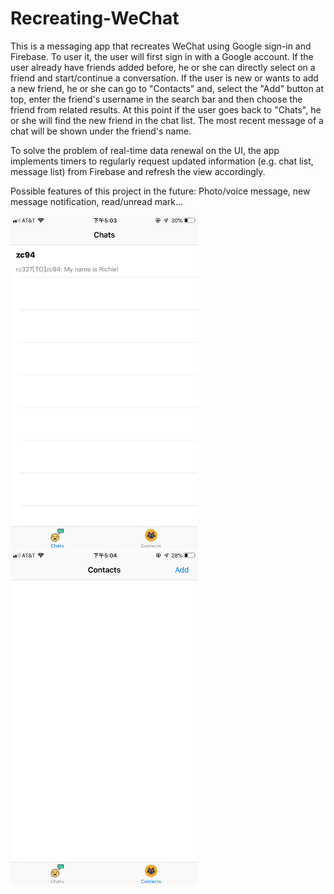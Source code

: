 # Recreating-WeChat

This is a messaging app that recreates WeChat using Google sign-in and Firebase. To user it, the user will first sign in with a Google account. If the user already have friends added before, he or she can directly select on a friend and start/continue a conversation. If the user is new or wants to add a new friend, he or she can go to "Contacts" and, select the "Add" button at top, enter the friend's username in the search bar and then choose the friend from related results. At this point if the user goes back to "Chats", he or she will find the new friend in the chat list. The most recent message of a chat will be shown under the friend's name.

To solve the problem of real-time data renewal on the UI, the app implements timers to regularly request updated information (e.g. chat list, message list) from Firebase and refresh the view accordingly.

Possible features of this project in the future: Photo/voice message, new message notification, read/unread mark...



<img src="https://github.com/RichieZhu26/Recreating-WeChat/blob/master/chat.jpeg" width="300">          
<img src="https://github.com/RichieZhu26/Recreating-WeChat/blob/master/contact.jpeg" width="300">
